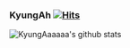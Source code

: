 ### KyungAh [![Hits](https://hits.seeyoufarm.com/api/count/incr/badge.svg?url=https%3A%2F%2Fgithub.com%2FKyungAaaaaa&count_bg=%23929292&title_bg=%23FF2A62&icon=&icon_color=%23E7E7E7&title=hits&edge_flat=false)](https://hits.seeyoufarm.com)

![KyungAaaaaa's github stats](https://github-readme-stats.vercel.app/api?username=KyungAaaaaa&show_icons=true)

<!--
**KyungAaaaaa/KyungAaaaaa** is a ✨ _special_ ✨ repository because its `README.md` (this file) appears on your GitHub profile.

Here are some ideas to get you started:

- 🔭 I’m currently working on ...
- 🌱 I’m currently learning ...
- 👯 I’m looking to collaborate on ...
- 🤔 I’m looking for help with ...
- 💬 Ask me about ...
- 📫 How to reach me: ...
- 😄 Pronouns: ...
- ⚡ Fun fact: ...
-->

